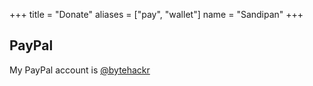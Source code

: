 +++
title = "Donate"
aliases = ["pay", "wallet"]
  name = "Sandipan"
+++

## PayPal

My PayPal account is [@bytehackr](https://paypal.me/bytehackr)







